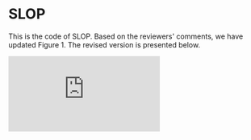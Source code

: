 # SLOP

This is the code of SLOP. Based on the reviewers' comments, we have updated Figure 1. The revised version is presented below.

![image](https://github.com/Devil0817/SLOP/blob/main/methodology_SLOP.pdf)
